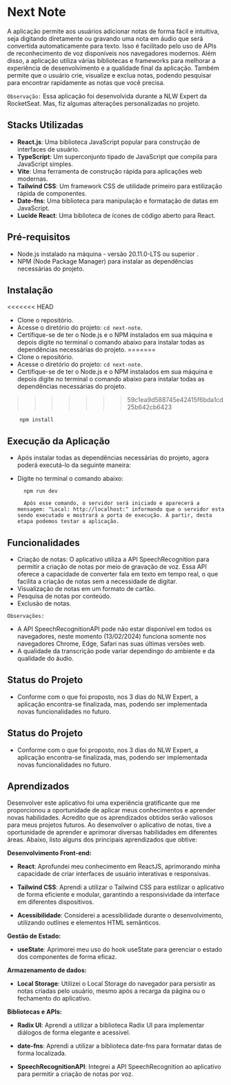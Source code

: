 
# Next Note
A aplicação permite aos usuários adicionar notas de forma fácil e intuitiva, seja digitando diretamente ou gravando uma nota em áudio que será convertida automaticamente para texto. Isso é facilitado pelo uso de APIs de reconhecimento de voz disponíveis nos navegadores modernos. Além disso, a aplicação utiliza várias bibliotecas e frameworks para melhorar a experiência de desenvolvimento e a qualidade final da aplicação. Também permite que o usuário crie, visualize e exclua notas, podendo pesquisar para encontrar rapidamente as notas que você precisa.

`Observação:` Essa aplicação foi desenvolvida durante a NLW Expert da RocketSeat. Mas, fiz algumas alterações personalizadas no projeto.


## Stacks Utilizadas

- **React.js**: Uma biblioteca JavaScript popular para construção de interfaces de usuário.
- **TypeScript**: Um superconjunto tipado de JavaScript que compila para JavaScript simples.
- **Vite**: Uma ferramenta de construção rápida para aplicações web modernas.
- **Tailwind CSS**: Um framework CSS de utilidade primeiro para estilização rápida de componentes.
- **Date-fns**: Uma biblioteca para manipulação e formatação de datas em JavaScript.
- **Lucide React**: Uma biblioteca de ícones de código aberto para React.


## Pré-requisitos

- Node.js instalado na máquina - versão 20.11.0-LTS ou superior .
- NPM (Node Package Manager) para instalar as dependências necessárias do projeto.
## Instalação

<<<<<<< HEAD
- Clone o repositório.
- Acesse o diretório do projeto: `cd next-note`.
- Certifique-se de ter o Node.js e o NPM instalados em sua máquina e depois digite no terminal o comando abaixo para instalar todas as dependências necessárias do projeto.
=======
-   Clone o repositório.
-   Acesse o diretório do projeto: `cd next-note`.
-   Certifique-se de ter o Node.js e o NPM instalados em sua máquina e depois digite no terminal o comando abaixo para instalar todas as dependências necessárias do projeto.
>>>>>>> 59c1ea9d588745e42415f6bda1cd25b642cb6423

        npm install

    
## Execução da Aplicação

- Após instalar todas as dependências necessárias do projeto, agora poderá executá-lo da seguinte maneira:
- Digite no terminal o comando abaixo:

        npm run dev
        
        Após esse comando, o servidor será iniciado e aparecerá a mensagem: "Local: http://localhost:" informando que o servidor esta sendo executado e mostrará a porta de execução. A partir, desta etapa podemos testar a aplicação.
## Funcionalidades

- Criação de notas: O aplicativo utiliza a API SpeechRecognition para permitir a criação de notas por meio de gravação de voz. Essa API oferece a capacidade de converter fala em texto em tempo real, o que facilita a criação de notas sem a necessidade de digitar.
- Visualização de notas em um formato de cartão.
- Pesquisa de notas por conteúdo.
- Exclusão de notas.

`Observações:`  
- A API SpeechRecognitionAPI pode não estar disponível em todos os navegadores, neste momento (13/02/2024) funciona somente nos navegadores Chrome, Edge, Safari nas suas últimas versões web.
- A qualidade da transcrição pode variar dependingo do ambiente e da qualidade do áudio.





## Status do Projeto

- Conforme com o que foi proposto, nos 3 dias do NLW Expert, a aplicação encontra-se finalizada, mas, podendo ser implementada novas funcionalidades no futuro.
## Status do Projeto

- Conforme com o que foi proposto, nos 3 dias do NLW Expert, a aplicação encontra-se finalizada, mas, podendo ser implementada novas funcionalidades no futuro.
## Aprendizados
Desenvolver este aplicativo foi uma experiência gratificante que me proporcionou a oportunidade de aplicar meus conhecimentos e aprender novas habilidades. Acredito que os aprendizados obtidos serão valiosos para meus projetos futuros. Ao desenvolver o aplicativo de notas, tive a oportunidade de aprender e aprimorar diversas habilidades em diferentes áreas. Abaixo, listo alguns dos principais aprendizados que obtive:

**Desenvolvimento Front-end:**

- **React**: Aprofundei meu conhecimento em ReactJS, aprimorando minha capacidade de criar interfaces de usuário interativas e responsivas.

- **Tailwind CSS**: Aprendi a utilizar o Tailwind CSS para estilizar o aplicativo de forma eficiente e modular, garantindo a responsividade da interface em diferentes dispositivos.

- **Acessibilidade**: Considerei a acessibilidade durante o desenvolvimento, utilizando outlines e elementos HTML semânticos.

**Gestão de Estado:**
- **useState**: Aprimorei meu uso do hook useState para gerenciar o estado dos componentes de forma eficaz.

**Armazenamento de dados:**
- **Local Storage**: Utilizei o Local Storage do navegador para persistir as notas criadas pelo usuário, mesmo após a recarga da página ou o fechamento do aplicativo.

**Bibliotecas e APIs:**
    

- **Radix UI**: Aprendi a utilizar a biblioteca Radix UI para implementar diálogos de forma elegante e acessível.

- **date-fns**: Aprendi a utilizar a biblioteca date-fns para formatar datas de forma localizada.

- **SpeechRecognitionAPI**: Integrei a API SpeechRecognition ao aplicativo para permitir a criação de notas por voz.





